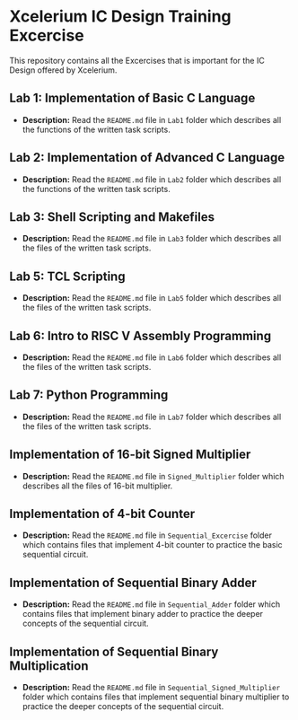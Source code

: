 # Xcelerium IC Design Training Excercise

This repository contains all the Excercises that is important for the IC Design offered by Xcelerium.

## Lab 1: Implementation of Basic C Language

- **Description:** Read the `README.md` file in `Lab1` folder which describes all the functions of the written task scripts. 

## Lab 2: Implementation of Advanced C Language

- **Description:** Read the `README.md` file in `Lab2` folder which describes all the functions of the written task scripts. 


## Lab 3: Shell Scripting and Makefiles

- **Description:** Read the `README.md` file in `Lab3` folder which describes all the files of the written task scripts. 


## Lab 5: TCL Scripting

- **Description:** Read the `README.md` file in `Lab5` folder which describes all the files of the written task scripts. 

## Lab 6: Intro to RISC V Assembly Programming

- **Description:** Read the `README.md` file in `Lab6` folder which describes all the files of the written task scripts. 

## Lab 7: Python Programming

- **Description:** Read the `README.md` file in `Lab7` folder which describes all the files of the written task scripts. 

## Implementation of 16-bit Signed Multiplier

- **Description:** Read the `README.md` file in `Signed_Multiplier` folder which describes all the files of 16-bit multiplier. 

## Implementation of 4-bit Counter

- **Description:** Read the `README.md` file in `Sequential_Excercise` folder which contains files that implement 4-bit counter to practice the basic sequential circuit. 

## Implementation of Sequential Binary Adder

- **Description:** Read the `README.md` file in `Sequential_Adder` folder which contains files that implement binary adder to practice the deeper concepts of the sequential circuit. 

## Implementation of Sequential Binary Multiplication

- **Description:** Read the `README.md` file in `Sequential_Signed_Multiplier` folder which contains files that implement sequential binary multiplier to practice the deeper concepts of the sequential circuit. 
